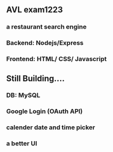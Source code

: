 ## AVL exam1223
### a restaurant search engine
### Backend: Nodejs/Express
### Frontend: HTML/ CSS/ Javascript
###

## Still Building....
### DB: MySQL
### Google Login (OAuth API)
### calender date and time picker 
### a better UI
